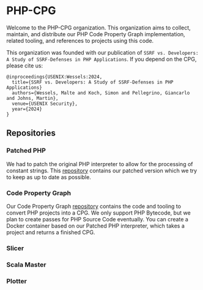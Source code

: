 # PHP-CPG

Welcome to the PHP-CPG organization. This organization aims to collect, maintain, and distribute our PHP Code Property Graph implementation, related tooling, and references to projects using this code.

This organization was founded with our publication of `SSRF vs. Developers: A Study of SSRF-Defenses in PHP Applications`. 
If you depend on the CPG, please cite us:

```
@inproceedings{USENIX:Wessels:2024,
  title={SSRF vs. Developers: A Study of SSRF-Defenses in PHP Applications}
  authors={Wessels, Malte and Koch, Simon and Pellegrino, Giancarlo and Johns, Martin},
  venue={USENIX Security},
  year={2024}
}
``` 
## Repositories

### Patched PHP

We had to patch the original PHP interpreter to allow for the processing of constant strings.
This [repository](https://github.com/PHP-CPG/php-src) contains our patched version which we try to keep as up to date as possible.

### Code  Property Graph

Our Code Property Graph [repository](https://github.com/PHP-CPG/CPG) contains the code and tooling to convert PHP projects into a CPG.
We only support PHP Bytecode, but we plan to create passes for PHP Source Code eventually.
You can create a Docker container based on our Patched PHP interpreter, which takes a project and returns a finished CPG.

### Slicer

### Scala Master

### Plotter


